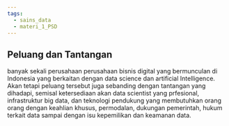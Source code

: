 ```yaml
---
tags:
  - sains_data
  - materi_1_PSD
---
```

## Peluang dan Tantangan

banyak sekali perusahaan perusahaan bisnis digital yang bermunculan di Indonesia yang berkaitan dengan data science dan artificial Intelligence. Akan tetapi peluang tersebut juga sebanding dengan tantangan yang dihadapi, semisal ketersediaan akan data scientist yang prfesional, infrastruktur big data, dan teknologi pendukung yang membutuhkan orang orang dengan keahlian khusus, permodalan, dukungan pemerintah, hukum terkait data sampai dengan isu kepemilikan dan keamanan data. 